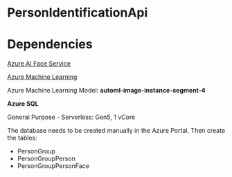 # PersonIdentificationApi

# Dependencies

[Azure AI Face Service](https://learn.microsoft.com/en-us/azure/ai-services/computer-vision/overview-identity)

[Azure Machine Learning](https://learn.microsoft.com/en-us/azure/machine-learning/?view=azureml-api-2)

Azure Machine Learning Model: <b>automl-image-instance-segment-4</b>

<b>Azure SQL</b>

General Purpose - Serverless: Gen5, 1 vCore
  
The database needs to be created manually in the Azure Portal. Then create the tables:

- PersonGroup
- PersonGroupPerson
- PersonGroupPersonFace
